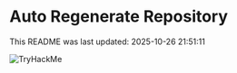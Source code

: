 # Auto Regenerate Repository

This README was last updated: 2025-10-26 21:51:11

 ![TryHackMe](https://tryhackme.com/badge/533634)